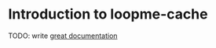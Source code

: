 # Introduction to loopme-cache

TODO: write [great documentation](http://jacobian.org/writing/great-documentation/what-to-write/)
